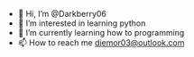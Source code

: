 - 👋 Hi, I’m @Darkberry06
- 👀 I’m interested in learning python
- 🌱 I’m currently learning how to programming
- 📫 How to reach me diemor03@outlook.com
